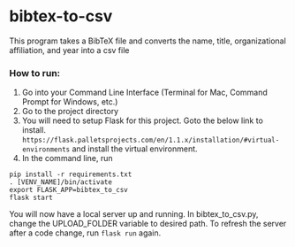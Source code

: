 # bibtex-to-csv
This program takes a BibTeX file and converts the name, title, organizational affiliation, and year into a csv file

### How to run:
1. Go into your Command Line Interface (Terminal for Mac, Command Prompt for Windows, etc.)
2. Go to the project directory
3. You will need to setup Flask for this project. Goto the below link to install.
`https://flask.palletsprojects.com/en/1.1.x/installation/#virtual-environments` and install the virtual environment.
4. In the command line, run
```
pip install -r requirements.txt
. [VENV_NAME]/bin/activate
export FLASK_APP=bibtex_to_csv
flask start
```

You will now have a local server up and running. In bibtex_to_csv.py, change the UPLOAD_FOLDER variable to desired path. To refresh the server after a code change, run `flask run` again.